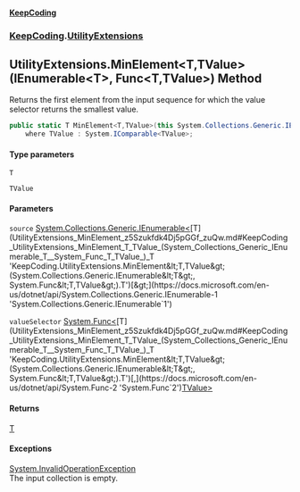 #### [KeepCoding](index.md 'index')
### [KeepCoding](KeepCoding.md 'KeepCoding').[UtilityExtensions](UtilityExtensions.md 'KeepCoding.UtilityExtensions')
## UtilityExtensions.MinElement&lt;T,TValue&gt;(IEnumerable&lt;T&gt;, Func&lt;T,TValue&gt;) Method
Returns the first element from the input sequence for which the value selector returns the smallest value.
```csharp
public static T MinElement<T,TValue>(this System.Collections.Generic.IEnumerable<T> source, System.Func<T,TValue> valueSelector)
    where TValue : System.IComparable<TValue>;
```
#### Type parameters
<a name='KeepCoding_UtilityExtensions_MinElement_T_TValue_(System_Collections_Generic_IEnumerable_T__System_Func_T_TValue_)_T'></a>
`T`  
  
<a name='KeepCoding_UtilityExtensions_MinElement_T_TValue_(System_Collections_Generic_IEnumerable_T__System_Func_T_TValue_)_TValue'></a>
`TValue`  
  
#### Parameters
<a name='KeepCoding_UtilityExtensions_MinElement_T_TValue_(System_Collections_Generic_IEnumerable_T__System_Func_T_TValue_)_source'></a>
`source` [System.Collections.Generic.IEnumerable&lt;](https://docs.microsoft.com/en-us/dotnet/api/System.Collections.Generic.IEnumerable-1 'System.Collections.Generic.IEnumerable`1')[T](UtilityExtensions_MinElement_z5Szukfdk4Dj5pGGf_zuQw.md#KeepCoding_UtilityExtensions_MinElement_T_TValue_(System_Collections_Generic_IEnumerable_T__System_Func_T_TValue_)_T 'KeepCoding.UtilityExtensions.MinElement&lt;T,TValue&gt;(System.Collections.Generic.IEnumerable&lt;T&gt;, System.Func&lt;T,TValue&gt;).T')[&gt;](https://docs.microsoft.com/en-us/dotnet/api/System.Collections.Generic.IEnumerable-1 'System.Collections.Generic.IEnumerable`1')  
  
<a name='KeepCoding_UtilityExtensions_MinElement_T_TValue_(System_Collections_Generic_IEnumerable_T__System_Func_T_TValue_)_valueSelector'></a>
`valueSelector` [System.Func&lt;](https://docs.microsoft.com/en-us/dotnet/api/System.Func-2 'System.Func`2')[T](UtilityExtensions_MinElement_z5Szukfdk4Dj5pGGf_zuQw.md#KeepCoding_UtilityExtensions_MinElement_T_TValue_(System_Collections_Generic_IEnumerable_T__System_Func_T_TValue_)_T 'KeepCoding.UtilityExtensions.MinElement&lt;T,TValue&gt;(System.Collections.Generic.IEnumerable&lt;T&gt;, System.Func&lt;T,TValue&gt;).T')[,](https://docs.microsoft.com/en-us/dotnet/api/System.Func-2 'System.Func`2')[TValue](UtilityExtensions_MinElement_z5Szukfdk4Dj5pGGf_zuQw.md#KeepCoding_UtilityExtensions_MinElement_T_TValue_(System_Collections_Generic_IEnumerable_T__System_Func_T_TValue_)_TValue 'KeepCoding.UtilityExtensions.MinElement&lt;T,TValue&gt;(System.Collections.Generic.IEnumerable&lt;T&gt;, System.Func&lt;T,TValue&gt;).TValue')[&gt;](https://docs.microsoft.com/en-us/dotnet/api/System.Func-2 'System.Func`2')  
  
#### Returns
[T](UtilityExtensions_MinElement_z5Szukfdk4Dj5pGGf_zuQw.md#KeepCoding_UtilityExtensions_MinElement_T_TValue_(System_Collections_Generic_IEnumerable_T__System_Func_T_TValue_)_T 'KeepCoding.UtilityExtensions.MinElement&lt;T,TValue&gt;(System.Collections.Generic.IEnumerable&lt;T&gt;, System.Func&lt;T,TValue&gt;).T')  
#### Exceptions
[System.InvalidOperationException](https://docs.microsoft.com/en-us/dotnet/api/System.InvalidOperationException 'System.InvalidOperationException')  
The input collection is empty.
